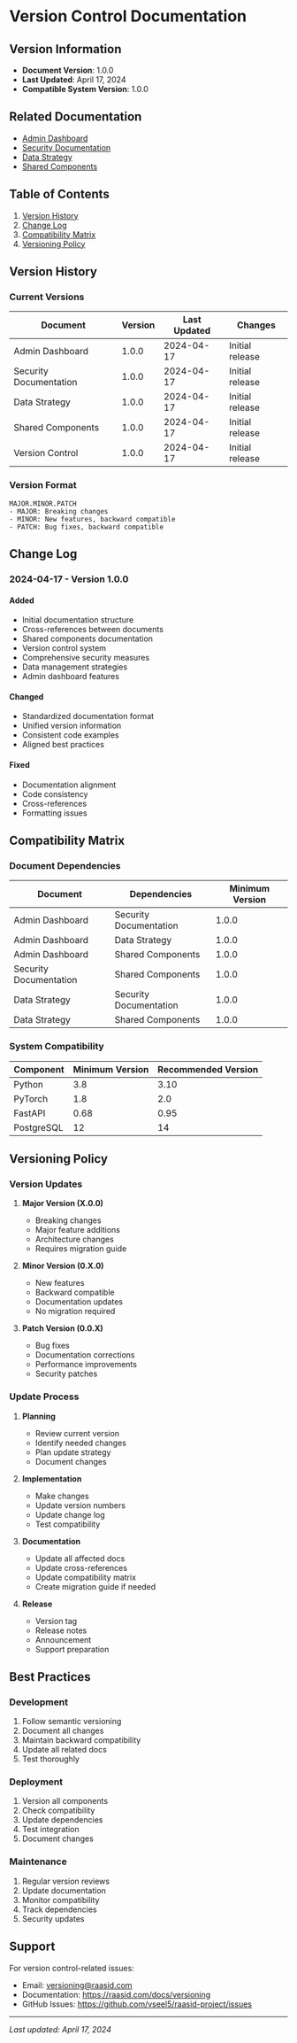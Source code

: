 # Version Control Documentation

## Version Information
- **Document Version**: 1.0.0
- **Last Updated**: April 17, 2024
- **Compatible System Version**: 1.0.0

## Related Documentation
- [Admin Dashboard](admin-dashboard.md)
- [Security Documentation](security-documentation.md)
- [Data Strategy](data-strategy.md)
- [Shared Components](shared-components.md)

## Table of Contents
1. [Version History](#version-history)
2. [Change Log](#change-log)
3. [Compatibility Matrix](#compatibility-matrix)
4. [Versioning Policy](#versioning-policy)

## Version History

### Current Versions
| Document | Version | Last Updated | Changes |
|----------|---------|--------------|---------|
| Admin Dashboard | 1.0.0 | 2024-04-17 | Initial release |
| Security Documentation | 1.0.0 | 2024-04-17 | Initial release |
| Data Strategy | 1.0.0 | 2024-04-17 | Initial release |
| Shared Components | 1.0.0 | 2024-04-17 | Initial release |
| Version Control | 1.0.0 | 2024-04-17 | Initial release |

### Version Format
```
MAJOR.MINOR.PATCH
- MAJOR: Breaking changes
- MINOR: New features, backward compatible
- PATCH: Bug fixes, backward compatible
```

## Change Log

### 2024-04-17 - Version 1.0.0
#### Added
- Initial documentation structure
- Cross-references between documents
- Shared components documentation
- Version control system
- Comprehensive security measures
- Data management strategies
- Admin dashboard features

#### Changed
- Standardized documentation format
- Unified version information
- Consistent code examples
- Aligned best practices

#### Fixed
- Documentation alignment
- Code consistency
- Cross-references
- Formatting issues

## Compatibility Matrix

### Document Dependencies
| Document | Dependencies | Minimum Version |
|----------|--------------|-----------------|
| Admin Dashboard | Security Documentation | 1.0.0 |
| Admin Dashboard | Data Strategy | 1.0.0 |
| Admin Dashboard | Shared Components | 1.0.0 |
| Security Documentation | Shared Components | 1.0.0 |
| Data Strategy | Security Documentation | 1.0.0 |
| Data Strategy | Shared Components | 1.0.0 |

### System Compatibility
| Component | Minimum Version | Recommended Version |
|-----------|-----------------|---------------------|
| Python | 3.8 | 3.10 |
| PyTorch | 1.8 | 2.0 |
| FastAPI | 0.68 | 0.95 |
| PostgreSQL | 12 | 14 |

## Versioning Policy

### Version Updates
1. **Major Version (X.0.0)**
   - Breaking changes
   - Major feature additions
   - Architecture changes
   - Requires migration guide

2. **Minor Version (0.X.0)**
   - New features
   - Backward compatible
   - Documentation updates
   - No migration required

3. **Patch Version (0.0.X)**
   - Bug fixes
   - Documentation corrections
   - Performance improvements
   - Security patches

### Update Process
1. **Planning**
   - Review current version
   - Identify needed changes
   - Plan update strategy
   - Document changes

2. **Implementation**
   - Make changes
   - Update version numbers
   - Update change log
   - Test compatibility

3. **Documentation**
   - Update all affected docs
   - Update cross-references
   - Update compatibility matrix
   - Create migration guide if needed

4. **Release**
   - Version tag
   - Release notes
   - Announcement
   - Support preparation

## Best Practices

### Development
1. Follow semantic versioning
2. Document all changes
3. Maintain backward compatibility
4. Update all related docs
5. Test thoroughly

### Deployment
1. Version all components
2. Check compatibility
3. Update dependencies
4. Test integration
5. Document changes

### Maintenance
1. Regular version reviews
2. Update documentation
3. Monitor compatibility
4. Track dependencies
5. Security updates

## Support
For version control-related issues:
- Email: versioning@raasid.com
- Documentation: https://raasid.com/docs/versioning
- GitHub Issues: https://github.com/vseel5/raasid-project/issues

---

*Last updated: April 17, 2024* 